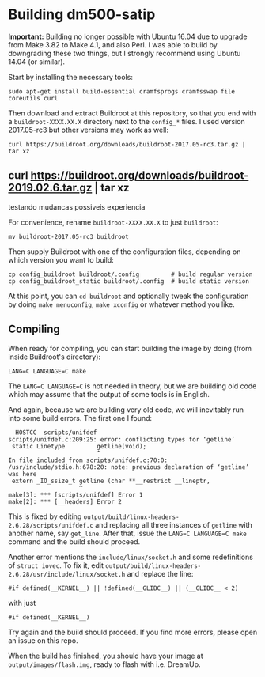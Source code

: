 # Building dm500-satip

**Important:** Building no longer possible with Ubuntu 16.04 due to upgrade from
Make 3.82 to Make 4.1, and also Perl. I was able to build by downgrading these two
things, but I strongly recommend using Ubuntu 14.04 (or similar).

Start by installing the necessary tools:

    sudo apt-get install build-essential cramfsprogs cramfsswap file coreutils curl

Then download and extract Buildroot at this repository, so that
you end with a `buildroot-XXXX.XX.X` directory next to the `config_*`
files. I used version 2017.05-rc3 but other versions may work as well:

    curl https://buildroot.org/downloads/buildroot-2017.05-rc3.tar.gz | tar xz
   ## curl  https://buildroot.org/downloads/buildroot-2019.02.6.tar.gz | tar xz ##
   testando mudancas possiveis experiencia

For convenience, rename `buildroot-XXXX.XX.X` to just `buildroot`:

    mv buildroot-2017.05-rc3 buildroot

Then supply Buildroot with one of the configuration files, depending on which version
you want to build:

    cp config_buildroot buildroot/.config         # build regular version
    cp config_buildroot_static buildroot/.config  # build static version

At this point, you can `cd buildroot` and optionally tweak the configuration
by doing `make menuconfig`, `make xconfig` or whatever method you like.

## Compiling

When ready for compiling, you can start building the image by doing (from
inside Buildroot's directory):

    LANG=C LANGUAGE=C make

The `LANG=C LANGUAGE=C` is not needed in theory, but we are building old code
which may assume that the output of some tools is in English.

And again, because we are building very old code, we will inevitably run
into some build errors. The first one I found:

~~~
  HOSTCC  scripts/unifdef
scripts/unifdef.c:209:25: error: conflicting types for ‘getline’
 static Linetype         getline(void);
                         ^
In file included from scripts/unifdef.c:70:0:
/usr/include/stdio.h:678:20: note: previous declaration of ‘getline’ was here
 extern _IO_ssize_t getline (char **__restrict __lineptr,
                    ^
make[3]: *** [scripts/unifdef] Error 1
make[2]: *** [__headers] Error 2
~~~

This is fixed by editing `output/build/linux-headers-2.6.28/scripts/unifdef.c`
and replacing all three instances of `getline` with another name, say `get_line`.
After that, issue the `LANG=C LANGUAGE=C make` command and the build should
proceed.

Another error mentions the `include/linux/socket.h` and some redefinitions
of `struct iovec`. To fix it, edit
`output/build/linux-headers-2.6.28/usr/include/linux/socket.h` and replace the line:

~~~
#if defined(__KERNEL__) || !defined(__GLIBC__) || (__GLIBC__ < 2)
~~~

with just

~~~
#if defined(__KERNEL__)
~~~

Try again and the build should proceed. If you find more errors, please open
an issue on this repo.

When the build has finished, you should have your image at
`output/images/flash.img`, ready to flash with i.e. DreamUp.
